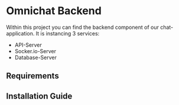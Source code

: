 # Omnichat Backend
Within this project you can find the backend component of our chat-application.
It is instancing 3 services:
- API-Server
- Socker.io-Server
- Database-Server

## Requirements

## Installation Guide

